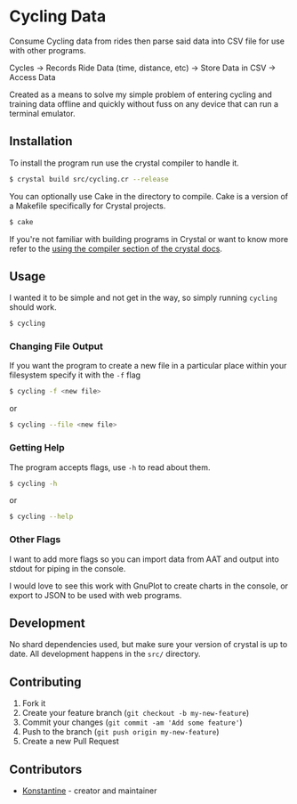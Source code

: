 # Cycling Data
Consume Cycling data from rides then parse said data into CSV file for use with other programs.

Cycles -> Records Ride Data (time, distance, etc) -> Store Data in CSV -> Access Data

Created as a means to solve my simple problem of entering cycling and training data offline and quickly without fuss on any device that can run a terminal emulator.

## Installation
To install the program run use the crystal compiler to handle it.
``` sh
$ crystal build src/cycling.cr --release
```

You can optionally use Cake in the directory to compile. Cake is a version of a Makefile specifically for Crystal projects.
``` sh
$ cake
```

If you're not familiar with building programs in Crystal or want to know more refer to the [using the compiler section of the crystal docs](https://crystal-lang.org/reference/using_the_compiler/#crystal-build).

## Usage
I wanted it to be simple and not get in the way, so simply running `cycling` should work.
``` sh
$ cycling
```

### Changing File Output
If you want the program to create a new file in a particular place within your filesystem specify it with the `-f` flag
``` sh
$ cycling -f <new file>
```
or
``` sh
$ cycling --file <new file>
```

### Getting Help
The program accepts flags, use `-h` to read about them.
``` sh
$ cycling -h
```
or
``` sh
$ cycling --help
```

### Other Flags
I want to add more flags so you can import data from AAT and output into stdout for piping in the console.

I would love to see this work with GnuPlot to create charts in the console, or export to JSON to be used with web programs.

## Development
No shard dependencies used, but make sure your version of crystal is up to date.
All development happens in the `src/` directory.

## Contributing

1. Fork it
2. Create your feature branch (`git checkout -b my-new-feature`)
3. Commit your changes (`git commit -am 'Add some feature'`)
4. Push to the branch (`git push origin my-new-feature`)
5. Create a new Pull Request

## Contributors

- [Konstantine](https://materialfuture.net) - creator and maintainer

